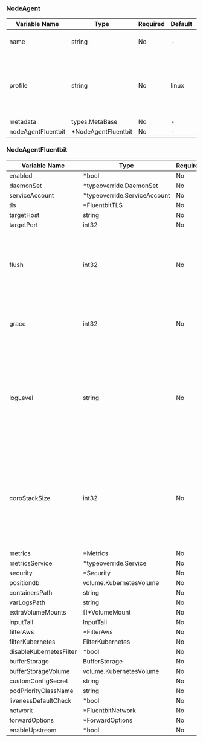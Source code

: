 ### NodeAgent
| Variable Name | Type | Required | Default | Description |
|---|---|---|---|---|
| name | string | No | - | NodeAgent unique name.<br> |
| profile | string | No | linux | Specify the Logging-Operator nodeAgents profile. It can be linux or windows . <br> |
| metadata | types.MetaBase | No | - |  |
| nodeAgentFluentbit | *NodeAgentFluentbit | No | - |  |
### NodeAgentFluentbit
| Variable Name | Type | Required | Default | Description |
|---|---|---|---|---|
| enabled | *bool | No | - |  |
| daemonSet | *typeoverride.DaemonSet | No | - |  |
| serviceAccount | *typeoverride.ServiceAccount | No | - |  |
| tls | *FluentbitTLS | No | - |  |
| targetHost | string | No | - |  |
| targetPort | int32 | No | - |  |
| flush | int32 | No | 1 | Set the flush time in seconds.nanoseconds. The engine loop uses a Flush timeout to define when is required to flush the records ingested by input plugins through the defined output plugins. (default: 1)<br> |
| grace | int32 | No | 5 | Set the grace time in seconds as Integer value. The engine loop uses a Grace timeout to define wait time on exit (default: 5)<br> |
| logLevel | string | No | info | Set the logging verbosity level. Allowed values are: error, warn, info, debug and trace. Values are accumulative, e.g: if 'debug' is set, it will include error, warning, info and debug.  Note that trace mode is only available if Fluent Bit was built with the WITH_TRACE option enabled. (default: info)<br> |
| coroStackSize | int32 | No | 24576 | Set the coroutines stack size in bytes. The value must be greater than the page size of the running system. Don't set too small value (say 4096), or coroutine threads can overrun the stack buffer.<br>Do not change the default value of this parameter unless you know what you are doing. (default: 24576)<br> |
| metrics | *Metrics | No | - |  |
| metricsService | *typeoverride.Service | No | - |  |
| security | *Security | No | - |  |
| positiondb | volume.KubernetesVolume | No | - | [volume.KubernetesVolume](https://github.com/banzaicloud/operator-tools/tree/master/docs/types)<br> |
| containersPath | string | No | - |  |
| varLogsPath | string | No | - |  |
| extraVolumeMounts | []*VolumeMount | No | - |  |
| inputTail | InputTail | No | - |  |
| filterAws | *FilterAws | No | - |  |
| filterKubernetes | FilterKubernetes | No | - |  |
| disableKubernetesFilter | *bool | No | - |  |
| bufferStorage | BufferStorage | No | - |  |
| bufferStorageVolume | volume.KubernetesVolume | No | - | [volume.KubernetesVolume](https://github.com/banzaicloud/operator-tools/tree/master/docs/types)<br> |
| customConfigSecret | string | No | - |  |
| podPriorityClassName | string | No | - |  |
| livenessDefaultCheck | *bool | No | true |  |
| network | *FluentbitNetwork | No | - |  |
| forwardOptions | *ForwardOptions | No | - |  |
| enableUpstream | *bool | No | - |  |
